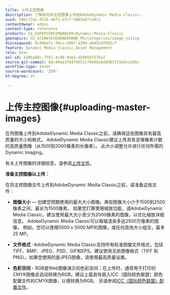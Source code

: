```yaml
---
title: 上传主控图像
description: 了解如何将主控图像上传到AdobeDynamic Media Classic。
uuid: 50bcf2e2-852b-48f1-a7c7-5063a87ce9c1
contentOwner: admin
content-type: reference
products: SG_EXPERIENCEMANAGER/Dynamic-Media-Classic
geptopics: SG_SCENESEVENONDEMAND_PK/categories/image_sizing
discoiquuid: 8c94bafc-94cc-496f-a394-a945cd7b02cf
feature: Dynamic Media Classic,Asset Management
role: User
exl-id: 410ba80c-7f01-4cd0-9ab3-db9658757ba7
source-git-commit: 8bc49ae3704f0551c70d68a0ddd63725bdcc645c
workflow-type: tm+mt
source-wordcount: '259'
ht-degree: 2%

---
```


# 上传主控图像{#uploading-master-images}

在将图像上传到AdobeDynamic Media Classic之前，请确保这些图像具有最高质量的大小和格式。 AdobeDynamic Media Classic建议上传具有足够像素计数的高质量图像（从1500到2000像素的长像素）。 此大小调整允许进行任何所需的Dynamic Imaging。

有关上传图像的详细信息，请参阅[上传文件](uploading-files.md#uploading_files)。

**准备主控图像以上传：**

在将主控图像文件上传到AdobeDynamic Media Classic之前，请准备这些文件：

* **图像大小**  — 创建您预期使用的最大大小图像。典型图像大小介于1500到2500像素之间，最长为1500像素。 如果您打算使用缩放功能，请AdobeDynamic Media Classic，建议使用最大大小至少为2000像素的图像，以优化缩放详细信息。 AdobeDynamic Media Classic可以每幅渲染多达2500万像素的图像。 例如，您可以使用5000 x 5000 MP的图像，或任何其他大小组合，最多25 MP。

* **文件格式**  -AdobeDynamic Media Classic支持所有标准图像文件格式，包括TIFF、BMP、JPEG、PSD、GIF和EPS。建议使用无损图像格式（TIFF 和 PNG）。如果您使用的是JPEG图像，请使用最高质量设置。

* **色彩空间** - RGB是Web图像演示的色彩空间；在上传时，通常用于打印的CMYK图像会自动转换为RGB。建议上载具有嵌入ICC（国际颜色联盟）颜色配置文件的CMYK图像，以便转换为RGB。 另请参阅[ICC（国际颜色联盟）配置文件](/help/icc-profiles.md)。
